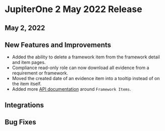 # JupiterOne 2 May 2022 Release

## May 2, 2022

## New Features and Improvements 

- Added the ability to delete a framework item from the framework detail and item pages.
- Compliance read-only role can now download all evidence from a requirement or framework.
- Moved the created date of an evidence item into a tooltip instead of on the item itself. 
- Added more [API documentation](https://community.askj1.com/kb/articles/795-compliance-api-endpoints) around `Framework Items`.

## Integrations

## Bug Fixes